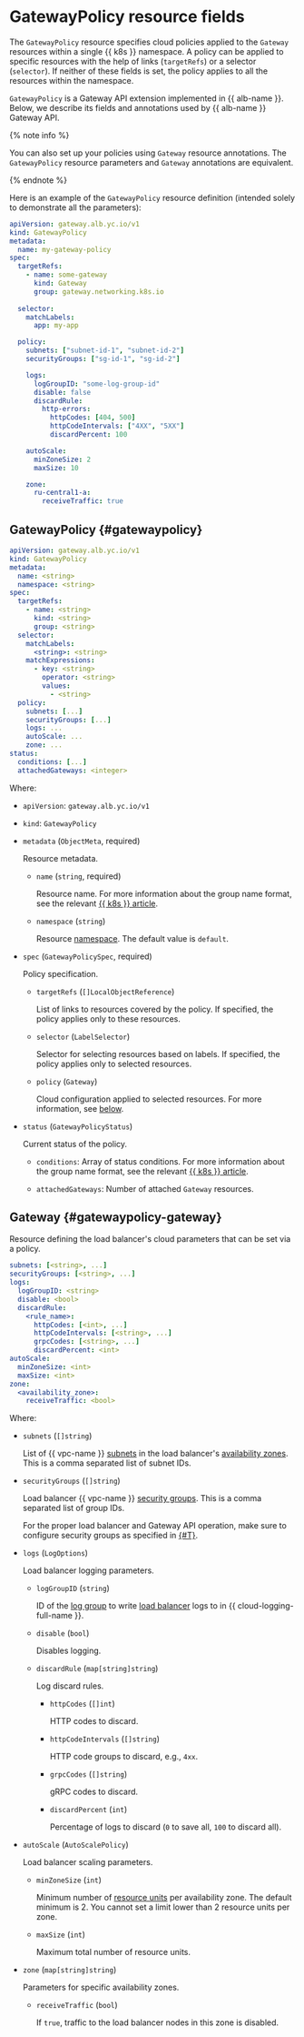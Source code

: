 # GatewayPolicy resource fields

The `GatewayPolicy` resource specifies cloud policies applied to the `Gateway` resources within a single {{ k8s }} namespace. A policy can be applied to specific resources with the help of links (`targetRefs`) or a selector (`selector`). If neither of these fields is set, the policy applies to all the resources within the namespace.

`GatewayPolicy` is a Gateway API extension implemented in {{ alb-name }}. Below, we describe its fields and annotations used by {{ alb-name }} Gateway API.

{% note info %}

You can also set up your policies using `Gateway` resource annotations. The `GatewayPolicy` resource parameters and `Gateway` annotations are equivalent.

{% endnote %}

Here is an example of the `GatewayPolicy` resource definition (intended solely to demonstrate all the parameters):

```yaml
apiVersion: gateway.alb.yc.io/v1
kind: GatewayPolicy
metadata:
  name: my-gateway-policy
spec:
  targetRefs:
    - name: some-gateway
      kind: Gateway
      group: gateway.networking.k8s.io
  
  selector:
    matchLabels:
      app: my-app

  policy:
    subnets: ["subnet-id-1", "subnet-id-2"]
    securityGroups: ["sg-id-1", "sg-id-2"]

    logs:
      logGroupID: "some-log-group-id"
      disable: false                 
      discardRule:
        http-errors:                 
          httpCodes: [404, 500]  
          httpCodeIntervals: ["4XX", "5XX"]
          discardPercent: 100   

    autoScale:
      minZoneSize: 2
      maxSize: 10 

    zone:
      ru-central1-a:  
        receiveTraffic: true
```

## GatewayPolicy {#gatewaypolicy}

```yaml
apiVersion: gateway.alb.yc.io/v1
kind: GatewayPolicy
metadata:
  name: <string>
  namespace: <string>
spec:
  targetRefs:
    - name: <string>
      kind: <string>
      group: <string>
  selector:
    matchLabels:
      <string>: <string>
    matchExpressions:
      - key: <string>
        operator: <string>
        values:
          - <string>
  policy:
    subnets: [...]
    securityGroups: [...]
    logs: ...
    autoScale: ...
    zone: ...
status:
  conditions: [...]
  attachedGateways: <integer>
```

Where:

* `apiVersion`: `gateway.alb.yc.io/v1`
* `kind`: `GatewayPolicy`
* `metadata` (`ObjectMeta`, required)

  Resource metadata.

  * `name` (`string`, required)
  
    Resource name. For more information about the group name format, see the relevant [{{ k8s }} article](https://kubernetes.io/docs/concepts/overview/working-with-objects/names/#names).

  * `namespace` (`string`)
  
    Resource [namespace](../../../managed-kubernetes/concepts/index.md#namespace). The default value is `default`.

* `spec` (`GatewayPolicySpec`, required)

  Policy specification.

  * `targetRefs` (`[]LocalObjectReference`)

    List of links to resources covered by the policy. If specified, the policy applies only to these resources.

  * `selector` (`LabelSelector`)

    Selector for selecting resources based on labels. If specified, the policy applies only to selected resources.

  * `policy` (`Gateway`)

    Cloud configuration applied to selected resources. For more information, see [below](#gatewaypolicy-gateway).

* `status` (`GatewayPolicyStatus`)

  Current status of the policy.

  * `conditions`: Array of status conditions. For more information about the group name format, see the relevant [{{ k8s }} article](https://kubernetes.io/docs/reference/generated/kubernetes-api/v1.31/#condition-v1-meta).

  * `attachedGateways`: Number of attached `Gateway` resources.

## Gateway {#gatewaypolicy-gateway}

Resource defining the load balancer's cloud parameters that can be set via a policy.

```yaml
subnets: [<string>, ...]
securityGroups: [<string>, ...]
logs:
  logGroupID: <string>
  disable: <bool>
  discardRule:
    <rule_name>:
      httpCodes: [<int>, ...]
      httpCodeIntervals: [<string>, ...]
      grpcCodes: [<string>, ...]
      discardPercent: <int>
autoScale:
  minZoneSize: <int>
  maxSize: <int>
zone:
  <availability_zone>:
    receiveTraffic: <bool>
```

Where:

* `subnets` (`[]string`)

  List of {{ vpc-name }} [subnets](../../../vpc/concepts/network.md#subnet) in the load balancer's [availability zones](../../../overview/concepts/geo-scope.md). This is a comma separated list of subnet IDs.

* `securityGroups` (`[]string`)

  Load balancer {{ vpc-name }} [security groups](../../../vpc/concepts/security-groups.md). This is a comma separated list of group IDs.

  For the proper load balancer and Gateway API operation, make sure to configure security groups as specified in [{#T}](../../../application-load-balancer/tools/k8s-ingress-controller/security-groups.md).

* `logs` (`LogOptions`)

  Load balancer logging parameters.

  * `logGroupID` (`string`)
  
    ID of the [log group](../../../logging/concepts/log-group.md) to write [load balancer](../../../application-load-balancer/logs-ref.md) logs to in {{ cloud-logging-full-name }}.

  * `disable` (`bool`)
  
    Disables logging.

  * `discardRule` (`map[string]string`)

    Log discard rules.

    * `httpCodes` (`[]int`)

      HTTP codes to discard.

    * `httpCodeIntervals` (`[]string`)

      HTTP code groups to discard, e.g., `4xx`.

    * `grpcCodes` (`[]string`)

      gRPC codes to discard.

    * `discardPercent` (`int`)
    
      Percentage of logs to discard (`0` to save all, `100` to discard all).

* `autoScale` (`AutoScalePolicy`)

  Load balancer scaling parameters.

  * `minZoneSize` (`int`)
  
    Minimum number of [resource units](../../../application-load-balancer/concepts/application-load-balancer.md#lcu-scaling) per availability zone. The default minimum is 2. You cannot set a limit lower than 2 resource units per zone.

  * `maxSize` (`int`)
  
    Maximum total number of resource units.

* `zone` (`map[string]string`)

  Parameters for specific availability zones.

  * `receiveTraffic` (`bool`)
  
    If `true`, traffic to the load balancer nodes in this zone is disabled.
